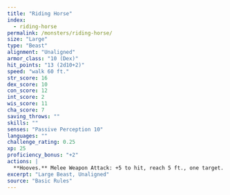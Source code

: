 ```yaml
---
title: "Riding Horse"
index:
  - riding-horse
permalink: /monsters/riding-horse/
size: "Large"
type: "Beast"
alignment: "Unaligned"
armor_class: "10 (Dex)"
hit_points: "13 (2d10+2)"
speed: "walk 60 ft."
str_score: 16
dex_score: 10
con_score: 12
int_score: 2
wis_score: 11
cha_score: 7
saving_throws: ""
skills: ""
senses: "Passive Perception 10"
languages: ""
challenge_rating: 0.25
xp: 25
proficiency_bonus: "+2"
actions: |
  **Hooves.** Melee Weapon Attack: +5 to hit, reach 5 ft., one target. Hit: 8 (2d4 + 3) bludgeoning damage.
excerpt: "Large Beast, Unaligned"
source: "Basic Rules"
---
```


